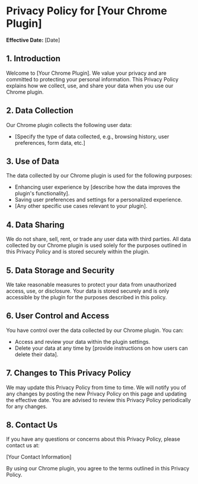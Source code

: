 # Privacy Policy for [Your Chrome Plugin]

**Effective Date:** [Date]

## 1. Introduction

Welcome to [Your Chrome Plugin]. We value your privacy and are committed to protecting your personal information. This Privacy Policy explains how we collect, use, and share your data when you use our Chrome plugin.

## 2. Data Collection

Our Chrome plugin collects the following user data:

- [Specify the type of data collected, e.g., browsing history, user preferences, form data, etc.]

## 3. Use of Data

The data collected by our Chrome plugin is used for the following purposes:

- Enhancing user experience by [describe how the data improves the plugin's functionality].
- Saving user preferences and settings for a personalized experience.
- [Any other specific use cases relevant to your plugin].

## 4. Data Sharing

We do not share, sell, rent, or trade any user data with third parties. All data collected by our Chrome plugin is used solely for the purposes outlined in this Privacy Policy and is stored securely within the plugin.

## 5. Data Storage and Security

We take reasonable measures to protect your data from unauthorized access, use, or disclosure. Your data is stored securely and is only accessible by the plugin for the purposes described in this policy.

## 6. User Control and Access

You have control over the data collected by our Chrome plugin. You can:

- Access and review your data within the plugin settings.
- Delete your data at any time by [provide instructions on how users can delete their data].

## 7. Changes to This Privacy Policy

We may update this Privacy Policy from time to time. We will notify you of any changes by posting the new Privacy Policy on this page and updating the effective date. You are advised to review this Privacy Policy periodically for any changes.

## 8. Contact Us

If you have any questions or concerns about this Privacy Policy, please contact us at:

[Your Contact Information]

By using our Chrome plugin, you agree to the terms outlined in this Privacy Policy.
